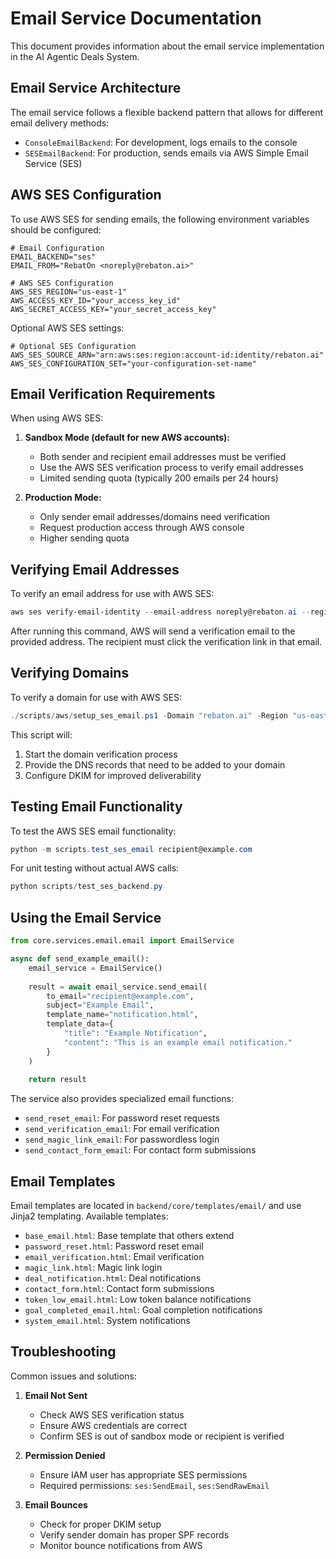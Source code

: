 # Email Service Documentation

This document provides information about the email service implementation in the AI Agentic Deals System.

## Email Service Architecture

The email service follows a flexible backend pattern that allows for different email delivery methods:

- `ConsoleEmailBackend`: For development, logs emails to the console
- `SESEmailBackend`: For production, sends emails via AWS Simple Email Service (SES)

## AWS SES Configuration

To use AWS SES for sending emails, the following environment variables should be configured:

```
# Email Configuration
EMAIL_BACKEND="ses"
EMAIL_FROM="RebatOn <noreply@rebaton.ai>"

# AWS SES Configuration
AWS_SES_REGION="us-east-1"
AWS_ACCESS_KEY_ID="your_access_key_id"
AWS_SECRET_ACCESS_KEY="your_secret_access_key"
```

Optional AWS SES settings:
```
# Optional SES Configuration
AWS_SES_SOURCE_ARN="arn:aws:ses:region:account-id:identity/rebaton.ai"
AWS_SES_CONFIGURATION_SET="your-configuration-set-name"
```

## Email Verification Requirements

When using AWS SES:

1. **Sandbox Mode (default for new AWS accounts):**
   - Both sender and recipient email addresses must be verified
   - Use the AWS SES verification process to verify email addresses
   - Limited sending quota (typically 200 emails per 24 hours)

2. **Production Mode:**
   - Only sender email addresses/domains need verification
   - Request production access through AWS console
   - Higher sending quota

## Verifying Email Addresses

To verify an email address for use with AWS SES:

```powershell
aws ses verify-email-identity --email-address noreply@rebaton.ai --region us-east-1
```

After running this command, AWS will send a verification email to the provided address. The recipient must click the verification link in that email.

## Verifying Domains

To verify a domain for use with AWS SES:

```powershell
./scripts/aws/setup_ses_email.ps1 -Domain "rebaton.ai" -Region "us-east-1"
```

This script will:
1. Start the domain verification process
2. Provide the DNS records that need to be added to your domain
3. Configure DKIM for improved deliverability

## Testing Email Functionality

To test the AWS SES email functionality:

```powershell
python -m scripts.test_ses_email recipient@example.com
```

For unit testing without actual AWS calls:

```powershell
python scripts/test_ses_backend.py
```

## Using the Email Service

```python
from core.services.email.email import EmailService

async def send_example_email():
    email_service = EmailService()
    
    result = await email_service.send_email(
        to_email="recipient@example.com",
        subject="Example Email",
        template_name="notification.html",
        template_data={
            "title": "Example Notification",
            "content": "This is an example email notification."
        }
    )
    
    return result
```

The service also provides specialized email functions:
- `send_reset_email`: For password reset requests
- `send_verification_email`: For email verification
- `send_magic_link_email`: For passwordless login
- `send_contact_form_email`: For contact form submissions

## Email Templates

Email templates are located in `backend/core/templates/email/` and use Jinja2 templating. Available templates:

- `base_email.html`: Base template that others extend
- `password_reset.html`: Password reset email
- `email_verification.html`: Email verification
- `magic_link.html`: Magic link login
- `deal_notification.html`: Deal notifications
- `contact_form.html`: Contact form submissions
- `token_low_email.html`: Low token balance notifications
- `goal_completed_email.html`: Goal completion notifications
- `system_email.html`: System notifications

## Troubleshooting

Common issues and solutions:

1. **Email Not Sent**
   - Check AWS SES verification status
   - Ensure AWS credentials are correct
   - Confirm SES is out of sandbox mode or recipient is verified

2. **Permission Denied**
   - Ensure IAM user has appropriate SES permissions
   - Required permissions: `ses:SendEmail`, `ses:SendRawEmail`

3. **Email Bounces**
   - Check for proper DKIM setup
   - Verify sender domain has proper SPF records
   - Monitor bounce notifications from AWS 